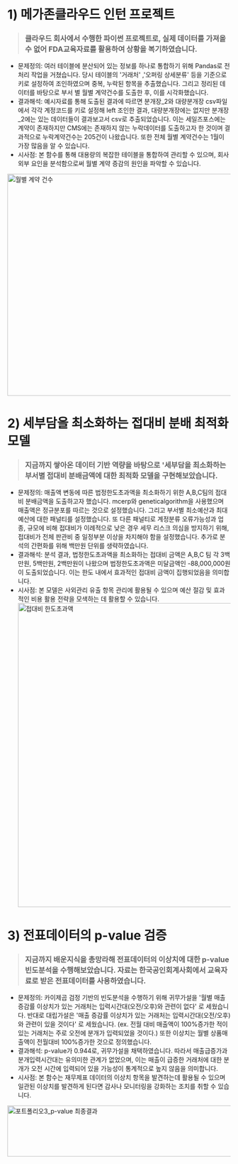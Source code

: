 # 1) 메가존클라우드 인턴 프로젝트
> ### 클라우드 회사에서 수행한 파이썬 프로젝트로, 실제 데이터를 가져올 수 없어 FDA교육자료를 활용하여 상황을 복기하였습니다. 
* 문제정의: 여러 테이블에 분산되어 있는 정보를 하나로 통합하기 위해 Pandas로 전처리 작업을 거쳤습니다. 당시 테이블의 '거래처' ,'오퍼링 상세분류' 등을 기준으로 키로 설정하여 조인하였으며 중복, 누락된 항목을 추출했습니다. 그리고 정리된 데이터를 바탕으로 부서 별 월별 계약건수를 도출한 후, 이를 시각화했습니다.
* 결과해석: 예시자료를 통해 도출된 결과에 따르면 분개장_2와 대량분개장 csv파일에서 각각 계정코드를 키로 설정해 left 조인한 결과, 대량분개장에는 없지만 분개장_2에는 있는 데이터들이 결과보고서 csv로 추출되었습니다. 이는 세일즈포스에는 계약이 존재하지만 CMS에는 존재하지 않는 누락데이터를 도출하고자 한 것이며 결과적으로 누락계약건수는 205건이 나왔습니다. 또한 전체 월별 계약건수는 1월이 가장 많음을 알 수 있습니다.
* 시사점: 본 함수를 통해 대용량의 복잡한 테이블을 통합하여 관리할 수 있으며, 회사 외부 요인을 분석함으로써 월별 계약 증감의 원인을 파악할 수 있습니다. 
<img width="900" height="500" alt="월별 계약 건수" src="https://github.com/user-attachments/assets/92d514d5-9d43-466a-8f76-e1cc80bf450a" />



# 2) 세부담을 최소화하는 접대비 분배 최적화 모델
> ### 지금까지 쌓아온 데이터 기반 역량을 바탕으로 '세부담을 최소화하는 부서별 접대비 분배금액에 대한 최적화 모델을 구현해보았습니다. 
* 문제정의: 매출액 변동에 따른 법정한도초과액을 최소화하기 위한 A,B,C팀의 접대비 분배금액을 도출하고자 했습니다. mcerp와 geneticalgorithm을 사용했으며 매출액은 정규분포를 따르는 것으로 설정했습니다. 그리고 부서별 최소예산과 최대예산에 대한 패널티를 설정했습니다. 또 다른 패널티로 계정분류 오류가능성과 업종, 규모에 비해 접대비가 이례적으로 낮은 경우 세무 리스크 의심을 방지하기 위해, 접대비가 전체 판관비 중 일정부분 이상을 차지해야 함을 설정했습니다. 추가로 분석의 간편화를 위해 백만원 단위를 생략하였습니다.
* 결과해석: 분석 결과, 법정한도초과액을 최소화하는 접대비 금액은 A,B,C 팀 각 3백만원, 5백만원, 2백만원이 나왔으며 법정한도초과액은 미달금액인 -88,000,000원이 도출되었습니다. 이는 한도 내에서 효과적인 접대비 금액이 집행되었음을 의미합니다. 
* 시사점: 본 모델은 사외관리 유출 항목 관리에 활용될 수 있으며 예산 절감 및 효과적인 비용 활용 전략을 모색하는 데 활용할 수 있습니다. 
  <img width="786" height="685" alt="접대비 한도초과액" src="https://github.com/user-attachments/assets/9287f6d4-d440-4448-9226-ed3eeee7f174" />



# 3) 전표데이터의 p-value 검증
> ### 지금까지 배운지식을 총망라해 전표데이터의 이상치에 대한 p-value 빈도분석을 수행해보았습니다. 자료는 한국공인회계사회에서 교육자료로 받은 전표데이터를 사용하였습니다. 
* 문제정의: 카이제곱 검정 기반의 빈도분석을 수행하기 위해 귀무가설을 '월별 매출증감률 이상치가 있는 거래처는 입력시간대(오전/오후)와 관련이 없다' 로 세웠습니다. 반대로 대립가설은 '매출 증감률 이상치가 있는 거래처는 입력시간대(오전/오후)와 관련이 있을 것이다' 로 세웠습니다. (ex. 전월 대비 매출액이 100%증가한 적이 있는 거래처는 주로 오전에 분개가 입력되었을 것이다.) 또한 이상치는 월별 상품매출액이 전월대비 100%증가한 것으로 정의했습니다. 
* 결과해석: p-value가 0.944로, 귀무가설을 채택하였습니다. 따라서 매출급증가과 분개입력시간대는 유의미한 관계가 없었으며, 이는 매출이 급증한 거래처에 대한 분개가 오전 시간에 입력되어 있을 가능성이 통계적으로 높지 않음을 의미합니다. 
* 시사점: 본 함수는 재무제표 데이터의 이상치 항목을 발견하는데 활용될 수 있으며 일관된 이상치를 발견하게 된다면 감사나 모니터링을 강화하는 조치를 취할 수 있습니다. 

  
<img width="784" height="115" alt="포트폴리오3_p-value 최종결과" src="https://github.com/user-attachments/assets/d6d69b71-8d44-4f1c-a392-27b9570728bc" />
